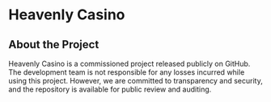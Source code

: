 # Heavenly Casino

## About the Project

Heavenly Casino is a commissioned project released publicly on GitHub. The development team is not responsible for any losses incurred while using this project. However, we are committed to transparency and security, and the repository is available for public review and auditing.